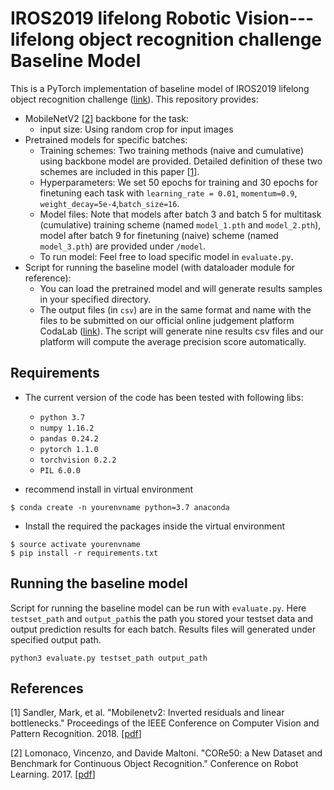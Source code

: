 # IROS2019 lifelong Robotic Vision---lifelong object recognition challenge Baseline Model
This is a PyTorch implementation of baseline model of IROS2019 lifelong object recognition challenge ([link](https://lifelong-robotic-vision.github.io/competition/Object-Recognition.html)).
This repository provides:
* MobileNetV2 [[2](##References)]  backbone for the task:
  * input size: Using random crop for input images
* Pretrained models for specific batches: 
  * Training schemes: Two training methods (naive and cumulative) using backbone model are provided. Detailed definition of these two schemes are included in this  paper [[1](##References)].
  * Hyperparameters: We set 50 epochs for training and 30 epochs for finetuning each task with `learning_rate = 0.01`, `momentum=0.9`, `weight_decay=5e-4`,`batch_size=16`. 
  * Model files: Note that models after batch 3 and batch 5 for multitask (cumulative) training scheme (named `model_1.pth` and `model_2.pth`), model after batch 9 for finetuning (naive) scheme (named `model_3.pth`) are provided under `/model`. 
  * To run model: Feel free to load specific model in `evaluate.py`.
* Script for running the baseline model (with dataloader module for reference):
  * You can load the pretrained model and will generate results samples in your specified directory. 
  * The output files (in `csv`) are in the same format and name with the files to be submitted on our official online judgement platform CodaLab ([link](https://codalab.lri.fr/competitions/581)). The script will generate nine results csv files and our platform will compute the average precision score automatically. 


## Requirements
- The current version of the code has been tested with following libs:

  * `python 3.7`
  * `numpy 1.16.2`
  * `pandas 0.24.2`
  * `pytorch 1.1.0`
  * `torchvision 0.2.2`
  * `PIL 6.0.0`

- recommend install in virtual environment
```
$ conda create -n yourenvname python=3.7 anaconda
```
- Install the required the packages inside the virtual environment
```
$ source activate yourenvname
$ pip install -r requirements.txt
```


## Running the baseline model

Script for running the baseline model can be run with `evaluate.py`. Here `testset_path` and `output_path`is the path you stored your testset data and output prediction results for each batch. Results files will generated under specified output path. 
```
python3 evaluate.py testset_path output_path
```

## References

[1] Sandler, Mark, et al. "Mobilenetv2: Inverted residuals and linear bottlenecks." Proceedings of the IEEE Conference on Computer Vision and Pattern Recognition. 2018. [[pdf](http://openaccess.thecvf.com/content_cvpr_2018/papers/Sandler_MobileNetV2_Inverted_Residuals_CVPR_2018_paper.pdf)]

[2] Lomonaco, Vincenzo, and Davide Maltoni. "CORe50: a New Dataset and Benchmark for Continuous Object Recognition." Conference on Robot Learning. 2017. [[pdf](https://arxiv.org/pdf/1705.03550)]


